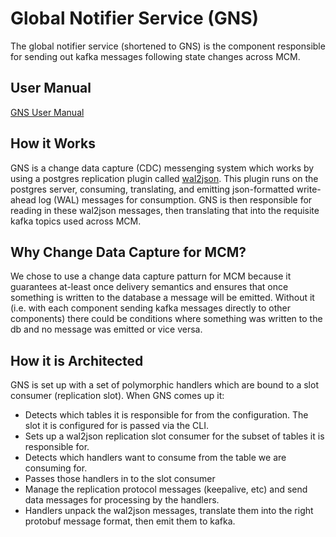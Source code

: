 # Global Notifier Service (GNS)

The global notifier service (shortened to GNS) is the component responsible for sending out kafka messages following state changes across MCM.

## User Manual
[GNS User Manual](https://www.notion.so/ml-infra/GNS-User-Manual-0ff91d24727380d89203d79046b45ad6)

## How it Works

GNS is a change data capture (CDC) messenging system which works by using a postgres replication plugin called [wal2json](https://github.com/eulerto/wal2json). This plugin runs on the postgres server, consuming, translating, and emitting json-formatted write-ahead log (WAL) messages for consumption. GNS is then responsible for reading in these wal2json messages, then translating that into the requisite kafka topics used across MCM.

## Why Change Data Capture for MCM?

We chose to use a change data capture patturn for MCM because it guarantees at-least once delivery semantics and ensures that once something is written to the database a message will be emitted. Without it (i.e. with each component sending kafka messages directly to other components) there could be conditions where something was written to the db and no message was emitted or vice versa.

## How it is Architected

GNS is set up with a set of polymorphic handlers which are bound to a slot consumer (replication slot). When GNS comes up it:

 - Detects which tables it is responsible for from the configuration. The slot it is configured for is passed via the CLI.
 - Sets up a wal2json replication slot consumer for the subset of tables it is responsible for.
 - Detects which handlers want to consume from the table we are consuming for.
 - Passes those handlers in to the slot consumer
 - Manage the replication protocol messages (keepalive, etc) and send data messages for processing by the handlers.
 - Handlers unpack the wal2json messages, translate them into the right protobuf message format, then emit them to kafka.
